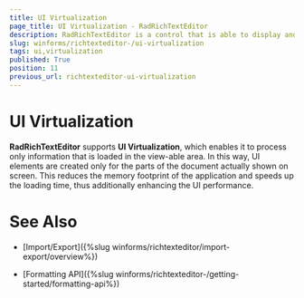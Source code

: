 ```yaml
---
title: UI Virtualization
page_title: UI Virtualization - RadRichTextEditor
description: RadRichTextEditor is a control that is able to display and edit rich-text content including formatted text arranged in pages, paragraphs, spans (runs), tables, etc. 
slug: winforms/richtexteditor-/ui-virtualization
tags: ui,virtualization
published: True
position: 11
previous_url: richtexteditor-ui-virtualization
---
```


# UI Virtualization

__RadRichTextEditor__ supports __UI Virtualization__, which enables it to process only information that is loaded in the view-able area. In this way, UI elements are created only for the parts of the document actually shown on screen. This reduces the memory footprint of the application and speeds up the loading time, thus additionally enhancing the UI performance.

# See Also

 * [Import/Export]({%slug winforms/richtexteditor/import-export/overview%})

 * [Formatting API]({%slug winforms/richtexteditor-/getting-started/formatting-api%})
